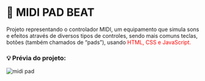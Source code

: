 # :musical_keyboard: MIDI PAD BEAT

Projeto representando o controlador MIDI, um equipamento que simula sons e efeitos através de diversos tipos de controles, sendo mais comuns teclas, botões (também chamados de “pads”), usando <font color="red"> HTML, CSS e JavaScript. </font>

###  :bulb: Prévia do projeto:
![midi pad](https://user-images.githubusercontent.com/74005813/188506328-4f68be73-114d-458c-aca8-be53cfd4458e.jpg)

